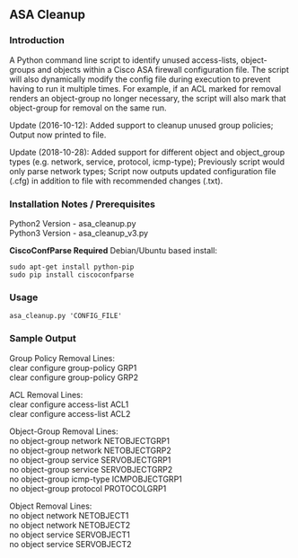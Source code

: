 ## ASA Cleanup

### Introduction

A Python command line script to identify unused access-lists, object-groups and objects within a Cisco ASA firewall configuration file.  The script will also dynamically modify the config file during execution to prevent having to run it multiple times. For example, if an ACL marked for removal renders an object-group no longer necessary, the script will also mark that object-group for removal on the same run.

Update (2016-10-12): Added support to cleanup unused group policies; Output now printed to file.

Update (2018-10-28): Added support for different object and object_group types (e.g. network, service, protocol, icmp-type); Previously script would only parse network types; Script now outputs updated configuration file (.cfg) in addition to file with recommended changes (.txt). 

### Installation Notes / Prerequisites

Python2 Version - asa_cleanup.py  
Python3 Version - asa_cleanup_v3.py

**CiscoConfParse Required**
Debian/Ubuntu based install:
```
sudo apt-get install python-pip
sudo pip install ciscoconfparse
```

### Usage
```
asa_cleanup.py 'CONFIG_FILE'
```

### Sample Output

Group Policy Removal Lines:  
clear configure group-policy GRP1  
clear configure group-policy GRP2  

ACL Removal Lines:  
clear configure access-list ACL1  
clear configure access-list ACL2  

Object-Group Removal Lines:  
no object-group network NETOBJECTGRP1  
no object-group network NETOBJECTGRP2  
no object-group service SERVOBJECTGRP1  
no object-group service SERVOBJECTGRP2  
no object-group icmp-type ICMPOBJECTGRP1  
no object-group protocol PROTOCOLGRP1  

Object Removal Lines:  
no object network NETOBJECT1  
no object network NETOBJECT2  
no object service SERVOBJECT1  
no object service SERVOBJECT2  

